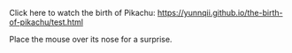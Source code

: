 Click here to watch the birth of Pikachu:
https://yunnqii.github.io/the-birth-of-pikachu/test.html

Place the mouse over its nose for a surprise.
